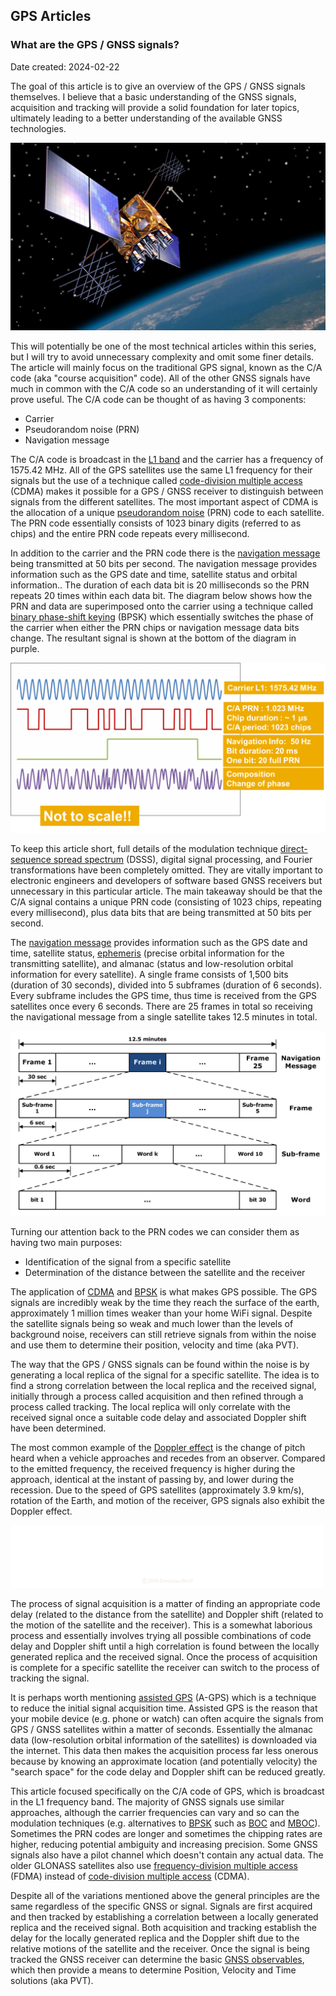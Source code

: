 ## GPS Articles

### What are the GPS / GNSS signals?

Date created: 2024-02-22

The goal of this article is to give an overview of the GPS / GNSS signals themselves. I believe that a basic understanding of the GNSS signals, acquisition and tracking will provide a solid foundation for later topics, ultimately leading to a better understanding of the available GNSS technologies.

![IIR-M_2 satellite](img/IIR-M_2.jpg)

This will potentially be one of the most technical articles within this series, but I will try to avoid unnecessary complexity and omit some finer details. The article will mainly focus on the traditional GPS signal, known as the C/A code (aka "course acquisition" code). All of the other GNSS signals have much in common with the C/A code so an understanding of it will certainly prove useful. The C/A code can be thought of as having 3 components:

- Carrier
- Pseudorandom noise (PRN)
- Navigation message

The C/A code is broadcast in the [L1 band](https://en.wikipedia.org/wiki/L_band) and the carrier has a frequency of 1575.42 MHz. All of the GPS satellites use the same L1 frequency for their signals but the use of a technique called [code-division multiple access](https://en.wikipedia.org/wiki/Code-division_multiple_access) (CDMA) makes it possible for a GPS / GNSS receiver to distinguish between signals from the different satellites. The most important aspect of CDMA is the allocation of a unique [pseudorandom noise](https://en.wikipedia.org/wiki/Pseudorandom_noise) (PRN) code to each satellite. The PRN code essentially consists of 1023 binary digits (referred to as chips) and the entire PRN code repeats every millisecond.

In addition to the carrier and the PRN code there is the [navigation message](https://en.wikipedia.org/wiki/GPS_signals#Navigation_message) being transmitted at 50 bits per second. The navigation message provides information such as the GPS date and time, satellite status and orbital information.. The duration of each data bit is 20 milliseconds so the PRN repeats 20 times within each data bit. The diagram below shows how the PRN and data are superimposed onto the carrier using a technique called [binary phase-shift keying](https://en.wikipedia.org/wiki/Phase-shift_keying#Binary_phase-shift_keying_(BPSK)) (BPSK) which essentially switches the phase of the carrier when either the PRN chips or navigation message data bits change. The resultant signal is shown at the bottom of the diagram in purple.

![GPS signal](img/1200px-GPS_Signals.png)

To keep this article short, full details of the modulation technique [direct-sequence spread spectrum](https://en.wikipedia.org/wiki/Direct-sequence_spread_spectrum) (DSSS), digital signal processing, and Fourier transformations have been completely omitted. They are vitally important to electronic engineers and developers of software based GNSS receivers but unnecessary in this particular article. The main takeaway should be that the C/A signal contains a unique PRN code (consisting of 1023 chips, repeating every millisecond), plus data bits that are being transmitted at 50 bits per second.

The [navigation message](https://en.wikipedia.org/wiki/GPS_signals#Navigation_message) provides information such as the GPS date and time, satellite status, [ephemeris](https://en.wikipedia.org/wiki/Ephemeris) (precise orbital information for the transmitting satellite), and almanac (status and low-resolution orbital information for every satellite). A single frame consists of 1,500 bits (duration of 30 seconds), divided into 5 subframes (duration of 6 seconds). Every subframe includes the GPS time, thus time is received from the GPS satellites once every 6 seconds. There are 25 frames in total so receiving the navigational message from a single satellite takes 12.5 minutes in total.

![Navigation message](img/Navigation_Message.png)

Turning our attention back to the PRN codes we can consider them as having two main purposes:

- Identification of the signal from a specific satellite
- Determination of the distance between the satellite and the receiver

The application of [CDMA](https://en.wikipedia.org/wiki/Code-division_multiple_access) and [BPSK](https://en.wikipedia.org/wiki/Phase-shift_keying#Binary_phase-shift_keying_(BPSK)) is what makes GPS possible. The GPS signals are incredibly weak by the time they reach the surface of the earth, approximately 1 million times weaker than your home WiFi signal. Despite the satellite signals being so weak and much lower than the levels of background noise, receivers can still retrieve signals from within the noise and use them to determine their position, velocity and time (aka PVT).

The way that the GPS / GNSS signals can be found within the noise is by generating a local replica of the signal for a specific satellite. The idea is to find a strong correlation between the local replica and the received signal, initially through a process called acquisition and then refined through a process called tracking. The local replica will only correlate with the received signal once a suitable code delay and associated Doppler shift have been determined.

The most common example of the [Doppler effect](https://en.wikipedia.org/wiki/Doppler_effect) is the change of pitch heard when a vehicle approaches and recedes from an observer. Compared to the emitted frequency, the received frequency is higher during the approach, identical at the instant of passing by, and lower during the recession. Due to the speed of GPS satellites (approximately 3.9 km/s), rotation of the Earth, and motion of the receiver, GPS signals also exhibit the Doppler effect.

![Doppler Effect](img/Dopplerfrequenz.gif)

The process of signal acquisition is a matter of finding an appropriate code delay (related to the distance from the satellite) and Doppler shift (related to the motion of the satellite and the receiver). This is a somewhat laborious process and essentially involves trying all possible combinations of code delay and Doppler shift until a high correlation is found between the locally generated replica and the received signal. Once the process of acquisition is complete for a specific satellite the receiver can switch to the process of tracking the signal.

It is perhaps worth mentioning [assisted GPS](https://en.wikipedia.org/wiki/Assisted_GNSS) (A-GPS) which is a technique to reduce the initial signal acquisition time. Assisted GPS is the reason that your mobile device (e.g. phone or watch) can often acquire the signals from GPS / GNSS satellites within a matter of seconds. Essentially the almanac data (low-resolution orbital information of the satellites) is downloaded via the internet. This data then makes the acquisition process far less onerous because by knowing an approximate location (and potentially velocity) the "search space" for the code delay and Doppler shift can be reduced greatly.

This article focused specifically on the C/A code of GPS, which is broadcast in the L1 frequency band. The majority of GNSS signals use similar approaches, although the carrier frequencies can vary and so can the modulation techniques (e.g. alternatives to [BPSK](https://en.wikipedia.org/wiki/Phase-shift_keying#Binary_phase-shift_keying_(BPSK)) such as [BOC](https://en.wikipedia.org/wiki/Binary_offset_carrier_modulation) and [MBOC](https://en.wikipedia.org/wiki/Multiplexed_binary_offset_carrier)). Sometimes the PRN codes are longer and sometimes the chipping rates are higher, reducing potential ambiguity and increasing precision. Some GNSS signals also have a pilot channel which doesn't contain any actual data. The older GLONASS satellites also use [frequency-division multiple access](https://en.wikipedia.org/wiki/Frequency-division_multiple_access) (FDMA) instead of [code-division multiple access](https://en.wikipedia.org/wiki/Code-division_multiple_access) (CDMA).

Despite all of the variations mentioned above the general principles are the same regardless of the specific GNSS or signal. Signals are first acquired and then tracked by establishing a correlation between a locally generated replica and the received signal. Both acquisition and tracking establish the delay for the locally generated replica and the Doppler shift due to the relative motions of the satellite and the receiver. Once the signal is being tracked the GNSS receiver can determine the basic [GNSS observables](https://gssc.esa.int/navipedia/index.php/GNSS_Basic_Observables), which then provide a means to determine Position, Velocity and Time solutions (aka PVT).

